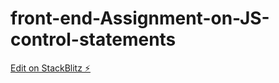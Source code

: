 # front-end-Assignment-on-JS-control-statements

[Edit on StackBlitz ⚡️](https://stackblitz.com/edit/web-platform-8wkhop)